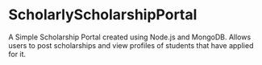 # ScholarlyScholarshipPortal
A Simple Scholarship Portal created using Node.js and MongoDB. Allows users to post scholarships and view profiles of students that have applied for it.
